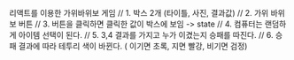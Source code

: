 리액트를 이용한 가위바위보 게임
// 1. 박스 2개 (타이틀, 사진, 결과값)
// 2. 가위 바위 보 버튼
// 3. 버튼을 클릭하면 클릭한 값이 박스에 보임 -> state
// 4. 컴퓨터는 랜덤하게 아이템 선택이 된다.
// 5. 3,4 결과를 가지고 누가 이겼는지 승패를 따진다.
// 6. 승패 결과에 따라 테투리 색이 바뀐다. ( 이기면 초록, 지면 빨강, 비기면 검정)
